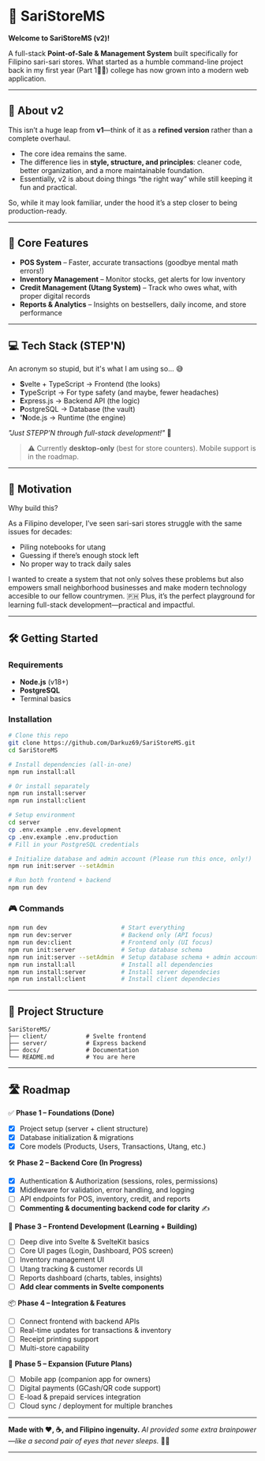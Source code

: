 # 🏪 SariStoreMS

**Welcome to SariStoreMS (v2)!**

A full-stack **Point-of-Sale & Management System** built specifically for Filipino sari-sari stores.
What started as a humble command-line project back in my first year (Part 1🤷‍♂️) college has now grown into a modern web application.

---

## 🔄 About v2

This isn’t a huge leap from **v1**—think of it as a **refined version** rather than a complete overhaul.

* The core idea remains the same.
* The difference lies in **style, structure, and principles**: cleaner code, better organization, and a more maintainable foundation.
* Essentially, v2 is about doing things “the right way” while still keeping it fun and practical.

So, while it may look familiar, under the hood it’s a step closer to being production-ready.

---

## 🎯 Core Features

* **POS System** – Faster, accurate transactions (goodbye mental math errors!)
* **Inventory Management** – Monitor stocks, get alerts for low inventory
* **Credit Management (Utang System)** – Track who owes what, with proper digital records
* **Reports & Analytics** – Insights on bestsellers, daily income, and store performance

---

## 💻 Tech Stack (STEP'N)

An acronym so stupid, but it's what I am using so... 😅

* **S**velte + TypeScript → Frontend (the looks)
* **T**ypeScript → For type safety (and maybe, fewer headaches)
* **E**xpress.js → Backend API (the logic)
* **P**ostgreSQL → Database (the vault)
* **'N**ode.js → Runtime (the engine)

*"Just STEPP’N through full-stack development!"* 🕺

> ⚠️ Currently **desktop-only** (best for store counters). Mobile support is in the roadmap.

---

## 🚀 Motivation

Why build this?

As a Filipino developer, I’ve seen sari-sari stores struggle with the same issues for decades:

* Piling notebooks for utang
* Guessing if there’s enough stock left
* No proper way to track daily sales

I wanted to create a system that not only solves these problems but also empowers small neighborhood businesses and make modern technology accesible to our fellow countrymen. 🇵🇭
Plus, it’s the perfect playground for learning full-stack development—practical and impactful.

---

## 🛠 Getting Started

### Requirements

* **Node.js** (v18+)
* **PostgreSQL**
* Terminal basics

### Installation

```bash
# Clone this repo
git clone https://github.com/Darkuz69/SariStoreMS.git
cd SariStoreMS

# Install dependencies (all-in-one)
npm run install:all

# Or install separately
npm run install:server
npm run install:client

# Setup environment
cd server
cp .env.example .env.development
cp .env.example .env.production
# Fill in your PostgreSQL credentials

# Initialize database and admin account (Please run this once, only!)
npm run init:server --setAdmin

# Run both frontend + backend
npm run dev
```

### 🎮 Commands

```bash
npm run dev                     # Start everything
npm run dev:server              # Backend only (API focus)
npm run dev:client              # Frontend only (UI focus)
npm run init:server             # Setup database schema
npm run init:server --setAdmin  # Setup database schema + admin account (Must be run once)
npm run install:all             # Install all dependencies
npm run install:server          # Install server dependecies
npm run install:client          # Install client dependecies
```

---

## 📂 Project Structure

```
SariStoreMS/
├── client/           # Svelte frontend
├── server/           # Express backend
├── docs/             # Documentation
└── README.md         # You are here
```

---

## 🛣 Roadmap

✅ **Phase 1 – Foundations (Done)**

* [x] Project setup (server + client structure)
* [x] Database initialization & migrations
* [x] Core models (Products, Users, Transactions, Utang, etc.)

🛠 **Phase 2 – Backend Core (In Progress)**

* [X] Authentication & Authorization (sessions, roles, permissions)
* [X] Middleware for validation, error handling, and logging
* [ ] API endpoints for POS, inventory, credit, and reports
* [ ] **Commenting & documenting backend code for clarity** ✍️

🎨 **Phase 3 – Frontend Development (Learning + Building)**

* [ ] Deep dive into Svelte & SvelteKit basics
* [ ] Core UI pages (Login, Dashboard, POS screen)
* [ ] Inventory management UI
* [ ] Utang tracking & customer records UI
* [ ] Reports dashboard (charts, tables, insights)
* [ ] **Add clear comments in Svelte components**

📦 **Phase 4 – Integration & Features**

* [ ] Connect frontend with backend APIs
* [ ] Real-time updates for transactions & inventory
* [ ] Receipt printing support
* [ ] Multi-store capability

📱 **Phase 5 – Expansion (Future Plans)**

* [ ] Mobile app (companion app for owners)
* [ ] Digital payments (GCash/QR code support)
* [ ] E-load & prepaid services integration
* [ ] Cloud sync / deployment for multiple branches

---

**Made with ❤️, ☕, and Filipino ingenuity.**
*AI provided some extra brainpower—like a second pair of eyes that never sleeps.* 🤖✨

---
